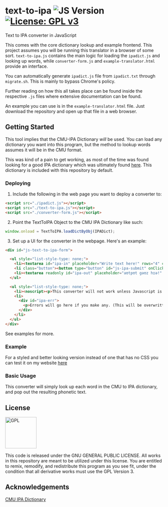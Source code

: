# text-to-ipa ![JS Version](https://img.shields.io/badge/javascript-ES5-orange.svg) [![License: GPL v3](https://img.shields.io/badge/License-GPL%20v3-blue.svg)](https://www.gnu.org/licenses/gpl-3.0)

Text to IPA converter in JavaScript

This comes with the core dictionary lookup and example frontend. This project assumes you will be running this translator in a browser of some sort. `text-to-ipa.js` contains the main logic for loading the `ipadict.js` and looking up words, while `converter-form.js` and `example-translator.html` provide an interface.

You can automatically generate `ipadict.js` file from `ipadict.txt` through `migrate.sh`. This is mainly to bypass Chrome's policy.

Further reading on how this all takes place can be found inside the respective `.js` files where extensive documentation can be found.

An example you can use is in the `example-translator.html` file. Just download the repository and open up that file in a web browser.

## Getting Started

This tool implies that the CMU-IPA Dictionary _will_ be used. You can load any dictionary you want into this program, but the method to lookup words assumes it will be in the CMU format.

This was kind of a pain to get working, as most of the time was found looking for a good IPA dictionary which was ultimately found [here](http://people.umass.edu/nconstan/CMU-IPA/). This dictionary is included with this repository by default.

### Deploying

1. Include the following in the web page you want to deploy a converter to:

```html
<script src="./ipadict.js"></script>
<script src="./text-to-ipa.js"></script>
<script src="./converter-form.js"></script>
```

2. Point the TextToIPA Object to the CMU IPA Dictionary like such:

```js
window.onload = TextToIPA.loadDictByObj(IPADict);
```

3. Set up a UI for the converter in the webpage. Here's an example:

```html
<div id="js-text-to-ipa-form">

  <ul style="list-style-type: none;">
    <li><textarea id="ipa-in" placeholder="Write text here!" rows="4" cols="50"></textarea></li>
    <li class="button"><button type="button" id="js-ipa-submit" onClick="ConverterForm.convert('ipa-in', 'ipa-out', 'ipa-err')">Convert!</button></li>
    <li><textarea readonly id="ipa-out" placeholder="aʊtpʊt gəʊz hɪə!" rows="4" cols="50"></textarea></li>
  </ul>

  <ul style="list-style-type: none;">
    <li><noscript><p>This converter will not work unless Javascript is enabled.</p></noscript></li>
    <li>
      <div id="ipa-err">
        <p>Errors will go here if you make any. (This will be overwritten!)</p>
      </div>
    </li>
  </ul>
</div>
```

See examples for more.

### Example

For a styled and better looking version instead of one that has no CSS you can test it on my website [here](http://surrsur.us/projects/ipa/english-to-ipa.html)

### Basic Usage

This converter will simply look up each word in the CMU to IPA dictionary, and pop out the resulting phonetic text.

## License

<img align="center" src="https://licensebuttons.net/l/GPL/2.0/88x62.png" alt="GPL" width=100>

This code is released under the GNU GENERAL PUBLIC LICENSE. All works in this repository are meant to be utilized under this license. You are entitled to remix, remodify, and redistribute this program as you see fit, under the condition that all derivative works must use the GPL Version 3.

## Acknowledgements

[CMU IPA Dictionary](http://people.umass.edu/nconstan/CMU-IPA/)
